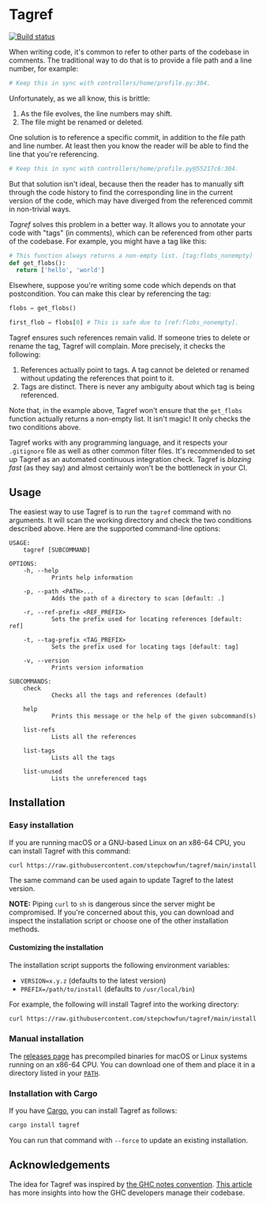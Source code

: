 # Tagref

[![Build status](https://github.com/stepchowfun/tagref/workflows/Continuous%20integration/badge.svg?branch=main)](https://github.com/stepchowfun/tagref/actions?query=branch%3Amain)

When writing code, it's common to refer to other parts of the codebase in comments. The traditional way to do that is to provide a file path and a line number, for example:

```python
# Keep this in sync with controllers/home/profile.py:304.
```

Unfortunately, as we all know, this is brittle:

1. As the file evolves, the line numbers may shift.
2. The file might be renamed or deleted.

One solution is to reference a specific commit, in addition to the file path and line number. At least then you know the reader will be able to find the line that you're referencing.


```python
# Keep this in sync with controllers/home/profile.py@55217c6:304.
```

But that solution isn't ideal, because then the reader has to manually sift through the code history to find the corresponding line in the current version of the code, which may have diverged from the referenced commit in non-trivial ways.

*Tagref* solves this problem in a better way. It allows you to annotate your code with "tags" (in comments), which can be referenced from other parts of the codebase. For example, you might have a tag like this:

```python
# This function always returns a non-empty list. [tag:flobs_nonempty]
def get_flobs():
  return ['hello', 'world']
```

Elsewhere, suppose you're writing some code which depends on that postcondition. You can make this clear by referencing the tag:

```python
flobs = get_flobs()

first_flob = flobs[0] # This is safe due to [ref:flobs_nonempty].
```

Tagref ensures such references remain valid. If someone tries to delete or rename the tag, Tagref will complain. More precisely, it checks the following:

1. References actually point to tags. A tag cannot be deleted or renamed without updating the references that point to it.
2. Tags are distinct. There is never any ambiguity about which tag is being referenced.

Note that, in the example above, Tagref won't ensure that the `get_flobs` function actually returns a non-empty list. It isn't magic! It only checks the two conditions above.

Tagref works with any programming language, and it respects your `.gitignore` file as well as other common filter files. It's recommended to set up Tagref as an automated continuous integration check. Tagref is *blazing fast* (as they say) and almost certainly won't be the bottleneck in your CI.

## Usage

The easiest way to use Tagref is to run the `tagref` command with no arguments. It will scan the working directory and check the two conditions described above. Here are the supported command-line options:

```
USAGE:
    tagref [SUBCOMMAND]

OPTIONS:
    -h, --help
            Prints help information

    -p, --path <PATH>...
            Adds the path of a directory to scan [default: .]

    -r, --ref-prefix <REF_PREFIX>
            Sets the prefix used for locating references [default: ref]

    -t, --tag-prefix <TAG_PREFIX>
            Sets the prefix used for locating tags [default: tag]

    -v, --version
            Prints version information

SUBCOMMANDS:
    check
            Checks all the tags and references (default)

    help
            Prints this message or the help of the given subcommand(s)

    list-refs
            Lists all the references

    list-tags
            Lists all the tags

    list-unused
            Lists the unreferenced tags
```

## Installation

### Easy installation

If you are running macOS or a GNU-based Linux on an x86-64 CPU, you can install Tagref with this command:

```sh
curl https://raw.githubusercontent.com/stepchowfun/tagref/main/install.sh -LSfs | sh
```

The same command can be used again to update Tagref to the latest version.

**NOTE:** Piping `curl` to `sh` is dangerous since the server might be compromised. If you're concerned about this, you can download and inspect the installation script or choose one of the other installation methods.

#### Customizing the installation

The installation script supports the following environment variables:

- `VERSION=x.y.z` (defaults to the latest version)
- `PREFIX=/path/to/install` (defaults to `/usr/local/bin`)

For example, the following will install Tagref into the working directory:

```sh
curl https://raw.githubusercontent.com/stepchowfun/tagref/main/install.sh -LSfs | PREFIX=. sh
```

### Manual installation

The [releases page](https://github.com/stepchowfun/tagref/releases) has precompiled binaries for macOS or Linux systems running on an x86-64 CPU. You can download one of them and place it in a directory listed in your [`PATH`](https://en.wikipedia.org/wiki/PATH_\(variable\)).

### Installation with Cargo

If you have [Cargo](https://doc.rust-lang.org/cargo/), you can install Tagref as follows:

```sh
cargo install tagref
```

You can run that command with `--force` to update an existing installation.

## Acknowledgements

The idea for Tagref was inspired by [the GHC notes convention](https://ghc.haskell.org/trac/ghc/wiki/Commentary/CodingStyle#Commentsinthesourcecode). [This article](http://www.aosabook.org/en/ghc.html) has more insights into how the GHC developers manage their codebase.
